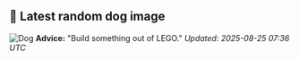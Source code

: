 ## 🐶 Latest random dog image
![Dog](https://images.dog.ceo/breeds/kombai/Kombai-indian-Dog.jpg)
**Advice:** "Build something out of LEGO."
*Updated: 2025-08-25 07:36 UTC*
